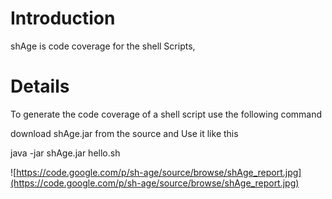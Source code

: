 # Introduction #

shAge is code coverage for the shell Scripts,


# Details #

To generate the code coverage of a shell script use the following command

download shAge.jar from the source and Use it like this

java -jar shAge.jar hello.sh

![https://code.google.com/p/sh-age/source/browse/shAge_report.jpg](https://code.google.com/p/sh-age/source/browse/shAge_report.jpg)